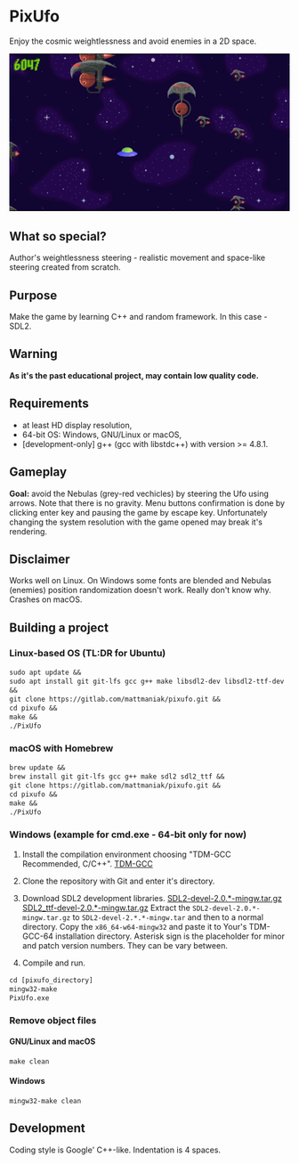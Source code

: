 # PixUfo

Enjoy the cosmic weightlessness and avoid enemies in a 2D space.

![image](screenshot.png "Gameplay of PixUfo")

## What so special?

Author's weightlessness steering - realistic movement and space-like steering created from scratch.

## Purpose

Make the game by learning C++ and random framework. In this case - SDL2.

## Warning

**As it's the past educational project, may contain low quality code.**

## Requirements

- at least HD display resolution,
- 64-bit OS: Windows, GNU/Linux or macOS,
- [development-only] g++ (gcc with libstdc++) with version >= 4.8.1.

## Gameplay

**Goal:** avoid the Nebulas (grey-red vechicles) by steering the Ufo using arrows. Note that there is no gravity. Menu buttons confirmation is done by clicking enter key and pausing the game by escape key. Unfortunately changing the system resolution with the game opened may break it's rendering.

## Disclaimer

Works well on Linux. On Windows some fonts are blended and Nebulas (enemies) position randomization doesn't work. Really don't know why. Crashes on macOS.

## Building a project

### Linux-based OS (TL:DR for Ubuntu)

```shell
sudo apt update &&
sudo apt install git git-lfs gcc g++ make libsdl2-dev libsdl2-ttf-dev &&
git clone https://gitlab.com/mattmaniak/pixufo.git &&
cd pixufo &&
make &&
./PixUfo
```

### macOS with Homebrew

```shell
brew update &&
brew install git git-lfs gcc g++ make sdl2 sdl2_ttf &&
git clone https://gitlab.com/mattmaniak/pixufo.git &&
cd pixufo &&
make &&
./PixUfo
```

### Windows (example for cmd.exe - 64-bit only for now)

1. Install the compilation environment choosing "TDM-GCC Recommended, C/C++".
[TDM-GCC](http://tdm-gcc.tdragon.net/)

2. Clone the repository with Git and enter it's directory.

3. Download SDL2 development libraries.
[SDL2-devel-2.0.*-mingw.tar.gz](https://github.com/libsdl-org/SDL/releases)
[SDL2_ttf-devel-2.0.*-mingw.tar.gz](https://github.com/libsdl-org/SDL_ttf/releases)
Extract the `SDL2-devel-2.0.*-mingw.tar.gz` to `SDL2-devel-2.*.*-mingw.tar` and then to a normal directory. Copy the `x86_64-w64-mingw32` and paste it to Your's TDM-GCC-64 installation directory.
Asterisk sign is the placeholder for minor and patch version numbers. They can be vary between.

4. Compile and run.

``` shell
cd [pixufo_directory]
mingw32-make
PixUfo.exe
```

### Remove object files

#### GNU/Linux and macOS

```shell
make clean
```

#### Windows

```shell
mingw32-make clean
```

## Development

Coding style is Google' C++-like. Indentation is 4 spaces.
